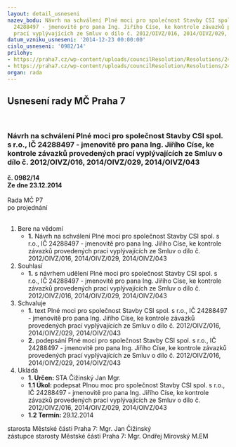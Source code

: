 ```yaml
---
layout: detail_usneseni
nazev_bodu: Návrh na schválení Plné moci pro společnost Stavby CSI spol. s r.o., IČ
  24288497 - jmenovitě pro pana Ing. Jiřího Císe, ke kontrole závazků provedených
  prací vyplývajících ze Smluv o dílo č. 2012/OIVZ/016, 2014/OIVZ/029, 2014/OIVZ/043
datum_vzniku_usneseni: '2014-12-23 00:00:00'
cislo_usneseni: '0982/14'
prilohy:
- https://praha7.cz/wp-content/uploads/councilResolution/Resolutions/24399/60-14-1._plna_moc_.doc
- https://praha7.cz/wp-content/uploads/councilResolution/Resolutions/24399/60-14-2._v%c3%bdpis.pdf
organ: rada
---
```

<div id="ucUsn_pList" class="usn">
	<span><h2>Usnesení rady MČ Praha 7 </h2>
<br></span><div class="standBody">
<span><h3>Návrh na schválení Plné moci pro společnost Stavby CSI spol. s r.o., IČ 24288497 - jmenovitě pro pana Ing. Jiřího Císe, ke kontrole závazků provedených prací vyplývajících ze Smluv o dílo č. 2012/OIVZ/016, 2014/OIVZ/029, 2014/OIVZ/043</h3></span><div class="center">
		<strong>č. 0982/14</strong><br>
	</div>
<div class="center">
		<strong>Ze dne 23.12.2014</strong><br><br>
	</div>Rada MČ P7<br> po projednání<br><br><ol>
<li>Bere na vědomí<ul><li>
<strong>1.</strong> Návrh na schválení Plné moci pro společnost Stavby CSI spol. s r.o., IČ 24288497 - jmenovitě pro pana Ing. Jiřího Císe, ke kontrole závazků provedených prací vyplývajících ze Smluv o dílo č. 2012/OIVZ/016, 2014/OIVZ/029, 2014/OIVZ/043</li></ul>
</li>
<li>Souhlasí<ul><li>
<strong>1.</strong> s návrhem udělení Plné moci pro společnost Stavby CSI spol. s r.o., IČ 24288497 - jmenovitě pro pana Ing. Jiřího Císe, ke kontrole závazků provedených prací vyplývajících ze Smluv o dílo č. 2012/OIVZ/016, 2014/OIVZ/029, 2014/OIVZ/043</li></ul>
</li>
<li>Schvaluje<ul>
<li>
<strong>1.</strong> text Plné moci pro společnost Stavby CSI spol. s r.o., IČ 24288497 - jmenovitě pro pana Ing. Jiřího Císe, ke kontrole závazků provedených prací vyplývajících  ze Smluv o dílo č. 2012/OIVZ/016, 2014/OIVZ/029, 2014/OIVZ/043 </li>
<li>
<strong>2.</strong> podepsání Plné moci pro společnost Stavby CSI spol. s r.o., IČ 24288497 - jmenovitě pro pana Ing. Jiřího Císe, ke kontrole závazků provedených prací vyplývajících ze Smluv o dílo č. 2012/OIVZ/016, 2014/OIVZ/029, 2014/OIVZ/043    </li>
</ul>
</li>
<li>Ukládá<ul>
<li>
<strong>1. Určen: </strong>STA Čižinský Jan Mgr.</li>
<li>
<strong>1.1 Úkol: </strong>podepsat  Plnou moc  pro společnost Stavby CSI spol. s r.o., IČ 24288497 - jmenovitě pro pana Ing. Jiřího Císe, ke kontrole závazků provedených prací vyplývajících ze Smluv o dílo č. 2012/OIVZ/016, 2014/OIVZ/029, 2014/OIVZ/043 </li>
<li>
<strong>1.2 Termín: </strong>29.12.2014</li>
</ul>
</li>
</ol>starosta Městské části Praha 7: Mgr. Jan Čižinský<br>zástupce starosty Městské části Praha 7: Mgr. Ondřej Mirovský M.EM 
</div>
</div>